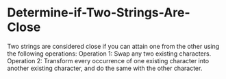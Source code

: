# Determine-if-Two-Strings-Are-Close
Two strings are considered close if you can attain one from the other using the following operations:  Operation 1: Swap any two existing characters.  Operation 2: Transform every occurrence of one existing character into another existing character, and do the same with the other character. 
